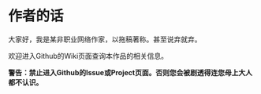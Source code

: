 # 作者的话

大家好，我是某非职业网络作家，以拖稿著称。甚至说弃就弃。

欢迎进入Github的Wiki页面查询本作品的相关信息。

**警告：禁止进入Github的Issue或Project页面。否则您会被剧透得连您母上大人都不认识。**

